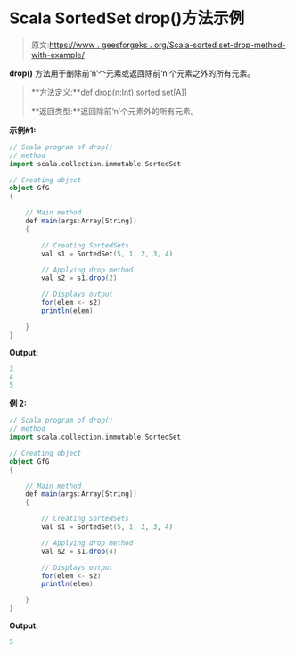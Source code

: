 # Scala SortedSet drop()方法示例

> 原文:[https://www . geesforgeks . org/Scala-sorted set-drop-method-with-example/](https://www.geeksforgeeks.org/scala-sortedset-drop-method-with-example/)

**drop()** 方法用于删除前‘n’个元素或返回除前‘n’个元素之外的所有元素。

> **方法定义:**def drop(n:Int):sorted set[A]]
> 
> **返回类型:**返回除前‘n’个元素外的所有元素。

**示例#1:**

```scala
// Scala program of drop()
// method
import scala.collection.immutable.SortedSet 

// Creating object 
object GfG 
{ 

    // Main method 
    def main(args:Array[String]) 
    { 

        // Creating SortedSets 
        val s1 = SortedSet(5, 1, 2, 3, 4)

        // Applying drop method 
        val s2 = s1.drop(2) 

        // Displays output 
        for(elem <- s2) 
        println(elem) 

    } 
} 
```

**Output:**

```scala
3
4
5

```

**例 2:**

```scala
// Scala program of drop()
// method
import scala.collection.immutable.SortedSet 

// Creating object 
object GfG 
{ 

    // Main method 
    def main(args:Array[String]) 
    { 

        // Creating SortedSets 
        val s1 = SortedSet(5, 1, 2, 3, 4)

        // Applying drop method 
        val s2 = s1.drop(4) 

        // Displays output 
        for(elem <- s2)  
        println(elem) 

    } 
} 
```

**Output:**

```scala
5

```